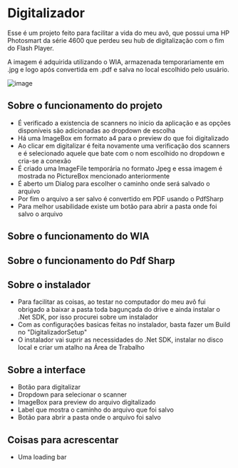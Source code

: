 # Digitalizador

Esse é um projeto feito para facilitar a vida do meu avô, que possui uma HP Photosmart da série 4600 que perdeu seu hub de digitalização com o fim do Flash Player.

A imagem é adquirida utilizando o WIA, armazenada temporariamente em .jpg e logo após convertida em .pdf e salva no local escolhido pelo usuário.

![image](https://github.com/kronyer/DigitalizadorPDF/assets/152650887/91cc8364-7426-4169-8688-2731c728c358)


## Sobre o funcionamento do projeto
- É verificado a existencia de scanners no inicio da aplicação e as opções disponíveis são adicionadas ao dropdown de escolha
- Há uma ImageBox em formato a4 para o preview do que foi digitalizado
- Ao clicar em digitalizar é feita novamente uma verificação dos scanners e é selecionado aquele que bate com o nom escolhido no dropdown e cria-se a conexão
- É criado uma ImageFile temporária no formato Jpeg e essa imagem é mostrada no PictureBox mencionado anteriormente
- É aberto um Dialog para escolher o caminho onde será salvado o arquivo
- Por fim o arquivo a ser salvo é convertido em PDF usando o PdfSharp
- Para melhor usabilidade existe um botão para abrir a pasta onde foi salvo o arquivo

## Sobre o funcionamento do WIA

## Sobre o funcionamento do Pdf Sharp

## Sobre o instalador
- Para facilitar as coisas, ao testar no computador do meu avô fui obrigado a baixar a pasta toda bagunçada do drive e ainda instalar o .Net SDK, por isso procurei sobre um instalador
- Com as configurações basicas feitas no instalador, basta fazer um Build no "DigitalizadorSetup"
- O instalador vai suprir as necessidades do .Net SDK, instalar no disco local e criar um atalho na Área de Trabalho

## Sobre a interface
- Botão para digitalizar
- Dropdown para selecionar o scanner
- ImageBox para preview do arquivo digitalizado
- Label que mostra o caminho do arquivo que foi salvo
- Botão para abrir a pasta onde o arquivo foi salvo

## Coisas para acrescentar
- Uma loading bar

